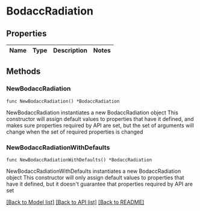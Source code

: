 # BodaccRadiation

## Properties

Name | Type | Description | Notes
------------ | ------------- | ------------- | -------------

## Methods

### NewBodaccRadiation

`func NewBodaccRadiation() *BodaccRadiation`

NewBodaccRadiation instantiates a new BodaccRadiation object
This constructor will assign default values to properties that have it defined,
and makes sure properties required by API are set, but the set of arguments
will change when the set of required properties is changed

### NewBodaccRadiationWithDefaults

`func NewBodaccRadiationWithDefaults() *BodaccRadiation`

NewBodaccRadiationWithDefaults instantiates a new BodaccRadiation object
This constructor will only assign default values to properties that have it defined,
but it doesn't guarantee that properties required by API are set


[[Back to Model list]](../README.md#documentation-for-models) [[Back to API list]](../README.md#documentation-for-api-endpoints) [[Back to README]](../README.md)


